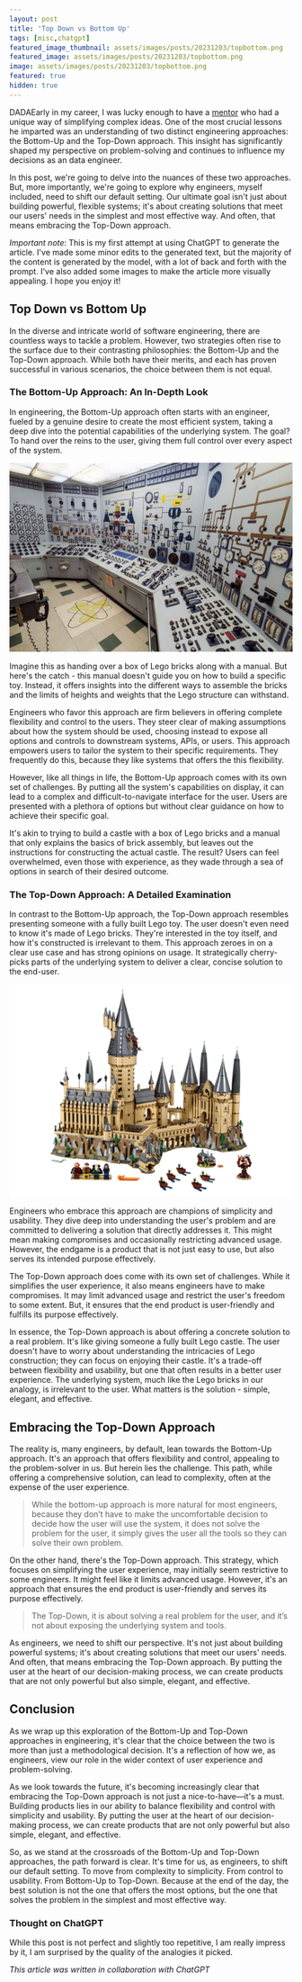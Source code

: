```yaml
---
layout: post
title: 'Top Down vs Bottom Up'
tags: [misc,chatgpt]
featured_image_thumbnail: assets/images/posts/20231203/topbottom.png
featured_image: assets/images/posts/20231203/topbottom.png
image: assets/images/posts/20231203/topbottom.png
featured: true
hidden: true
---
```


DADAEarly in my career, I was lucky enough to have a [mentor](https://www.linkedin.com/in/stevenrochefort/) who had a unique way of simplifying complex ideas. One of the most crucial lessons he imparted was an understanding of two distinct engineering approaches: the Bottom-Up and the Top-Down approach. This insight has significantly shaped my perspective on problem-solving and continues to influence my decisions as an data engineer.

<!--more-->

In this post, we're going to delve into the nuances of these two approaches. But, more importantly, we're going to explore why engineers, myself included, need to shift our default setting. Our ultimate goal isn't just about building powerful, flexible systems; it's about creating solutions that meet our users' needs in the simplest and most effective way. And often, that means embracing the Top-Down approach.

_Important note_: This is my first attempt at using ChatGPT to generate the article. I've made some minor edits to the generated text, but the majority of the content is generated by the model, with a lot of back and forth with the prompt. I've also added some images to make the article more visually appealing. I hope you enjoy it!

## Top Down vs Bottom Up

In the diverse and intricate world of software engineering, there are countless ways to tackle a problem. However, two strategies often rise to the surface due to their contrasting philosophies: the Bottom-Up and the Top-Down approach. While both have their merits, and each has proven successful in various scenarios, the choice between them is not equal.

### The Bottom-Up Approach: An In-Depth Look

In engineering, the Bottom-Up approach often starts with an engineer, fueled by a genuine desire to create the most efficient system, taking a deep dive into the potential capabilities of the underlying system. The goal? To hand over the reins to the user, giving them full control over every aspect of the system.

​![submarine](assets/images/posts/20231203/submarine.jpeg#center)

Imagine this as handing over a box of Lego bricks along with a manual. But here's the catch - this manual doesn't guide you on how to build a specific toy. Instead, it offers insights into the different ways to assemble the bricks and the limits of heights and weights that the Lego structure can withstand.

Engineers who favor this approach are firm believers in offering complete flexibility and control to the users. They steer clear of making assumptions about how the system should be used, choosing instead to expose all options and controls to downstream systems, APIs, or users. This approach empowers users to tailor the system to their specific requirements. They frequently do this, because they like systems that offers the this flexibility.

However, like all things in life, the Bottom-Up approach comes with its own set of challenges. By putting all the system's capabilities on display, it can lead to a complex and difficult-to-navigate interface for the user. Users are presented with a plethora of options but without clear guidance on how to achieve their specific goal.

It's akin to trying to build a castle with a box of Lego bricks and a manual that only explains the basics of brick assembly, but leaves out the instructions for constructing the actual castle. The result? Users can feel overwhelmed, even those with experience, as they wade through a sea of options in search of their desired outcome.

### The Top-Down Approach: A Detailed Examination

In contrast to the Bottom-Up approach, the Top-Down approach resembles presenting someone with a fully built Lego toy. The user doesn't even need to know it's made of Lego bricks. They're interested in the toy itself, and how it's constructed is irrelevant to them. This approach zeroes in on a clear use case and has strong opinions on usage. It strategically cherry-picks parts of the underlying system to deliver a clear, concise solution to the end-user.

​![lego](assets/images/posts/20231203/lego.png#center)

Engineers who embrace this approach are champions of simplicity and usability. They dive deep into understanding the user's problem and are committed to delivering a solution that directly addresses it. This might mean making compromises and occasionally restricting advanced usage. However, the endgame is a product that is not just easy to use, but also serves its intended purpose effectively.

The Top-Down approach does come with its own set of challenges. While it simplifies the user experience, it also means engineers have to make compromises. It may limit advanced usage and restrict the user's freedom to some extent. But, it ensures that the end product is user-friendly and fulfills its purpose effectively.

In essence, the Top-Down approach is about offering a concrete solution to a real problem. It's like giving someone a fully built Lego castle. The user doesn't have to worry about understanding the intricacies of Lego construction; they can focus on enjoying their castle. It's a trade-off between flexibility and usability, but one that often results in a better user experience. The underlying system, much like the Lego bricks in our analogy, is irrelevant to the user. What matters is the solution - simple, elegant, and effective.

## Embracing the Top-Down Approach

The reality is, many engineers, by default, lean towards the Bottom-Up approach. It's an approach that offers flexibility and control, appealing to the problem-solver in us. But herein lies the challenge. This path, while offering a comprehensive solution, can lead to complexity, often at the expense of the user experience.

> While the bottom-up approach is more natural for most engineers, because they don’t have to make the uncomfortable decision to decide how the user will use the system, it does not solve the problem for the user, it simply gives the user all the tools so they can solve their own problem.

On the other hand, there's the Top-Down approach. This strategy, which focuses on simplifying the user experience, may initially seem restrictive to some engineers. It might feel like it limits advanced usage. However, it's an approach that ensures the end product is user-friendly and serves its purpose effectively.

> The Top-Down, it is about solving a real problem for the user, and it’s not about exposing the underlying system and tools.

As engineers, we need to shift our perspective. It's not just about building powerful systems; it's about creating solutions that meet our users' needs. And often, that means embracing the Top-Down approach. By putting the user at the heart of our decision-making process, we can create products that are not only powerful but also simple, elegant, and effective.

## Conclusion

As we wrap up this exploration of the Bottom-Up and Top-Down approaches in engineering, it's clear that the choice between the two is more than just a methodological decision. It's a reflection of how we, as engineers, view our role in the wider context of user experience and problem-solving.

As we look towards the future, it's becoming increasingly clear that embracing the Top-Down approach is not just a nice-to-have—it's a must. Building products lies in our ability to balance flexibility and control with simplicity and usability. By putting the user at the heart of our decision-making process, we can create products that are not only powerful but also simple, elegant, and effective.

So, as we stand at the crossroads of the Bottom-Up and Top-Down approaches, the path forward is clear. It's time for us, as engineers, to shift our default setting. To move from complexity to simplicity. From control to usability. From Bottom-Up to Top-Down. Because at the end of the day, the best solution is not the one that offers the most options, but the one that solves the problem in the simplest and most effective way.

### Thought on ChatGPT

While this post is not perfect and slightly too repetitive, I am really impress by it, I am surprised by the quality of the analogies it picked.

_This article was written in collaboration with ChatGPT_
